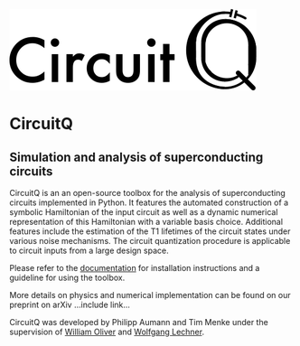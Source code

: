 ![Logo](new_logo.png)
# CircuitQ
## Simulation and analysis of superconducting circuits

CircuitQ is an an open-source toolbox for the analysis of superconducting circuits implemented in Python. It features the automated construction of a symbolic Hamiltonian of the input circuit as well as a dynamic numerical representation of this Hamiltonian with a variable basis choice. Additional features include the estimation of the T1 lifetimes of the circuit states under various noise mechanisms. The circuit quantization procedure is applicable to circuit inputs from a large design space.

Please refer to the [documentation](https://circuitq.readthedocs.io/en/latest/) for installation instructions and a guideline for using the toolbox.

More details on physics and numerical implementation can be found on our preprint on arXiv ...include link...

CircuitQ was developed by Philipp Aumann and Tim Menke under the supervision of [William Oliver](https://equs.mit.edu/) and [Wolfgang Lechner](https://www.uibk.ac.at/th-physik/quantum-optimization/).

